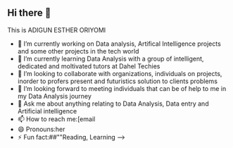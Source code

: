 ## Hi there 👋
This is ADIGUN ESTHER ORIYOMI  

 
- 🔭 I’m currently working on Data analysis, Artifical Intelligence projects and some other projects in the tech world
- 🌱 I’m currently learning Data Analysis with a group of intelligent, dedicated and moltivated tutors at Dahel Techies
- 👯 I’m looking to collaborate with organizations, individuals on projects, inorder to profers present and futuristics solution to clients problems 
- 🤔 I’m looking forward to meeting individuals that can be of help to me in my Data Analysis journey
- 💬 Ask me about anything relating to Data Analysis, Data entry and Artificial intelligence
- 📫 How to reach me:[email 
- 😄 Pronouns:her 
- ⚡ Fun fact:##""Reading, Learning
-->
